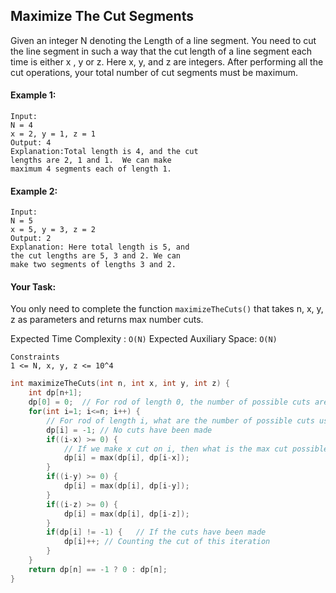 ## Maximize The Cut Segments

Given an integer N denoting the Length of a line segment. You need to cut the line segment in such a way that the cut length of a line segment each time is either x , y or z. Here x, y, and z are integers.
After performing all the cut operations, your total number of cut segments must be maximum.

#### Example 1:

```
Input:
N = 4
x = 2, y = 1, z = 1
Output: 4
Explanation:Total length is 4, and the cut
lengths are 2, 1 and 1.  We can make
maximum 4 segments each of length 1.
```

#### Example 2:

```
Input:
N = 5
x = 5, y = 3, z = 2
Output: 2
Explanation: Here total length is 5, and
the cut lengths are 5, 3 and 2. We can
make two segments of lengths 3 and 2.
```

#### Your Task:

You only need to complete the function `maximizeTheCuts()` that takes n, x, y, z as parameters and returns max number cuts.

Expected Time Complexity : `O(N)`
Expected Auxiliary Space: `O(N)`

```
Constraints
1 <= N, x, y, z <= 10^4
```

```c++
int maximizeTheCuts(int n, int x, int y, int z) {
    int dp[n+1];
    dp[0] = 0;  // For rod of length 0, the number of possible cuts are 0;
    for(int i=1; i<=n; i++) {
        // For rod of length i, what are the number of possible cuts using x, y and z
        dp[i] = -1; // No cuts have been made
        if((i-x) >= 0) {
            // If we make x cut on i, then what is the max cut possible for rod of length i-x
            dp[i] = max(dp[i], dp[i-x]);
        }
        if((i-y) >= 0) {
            dp[i] = max(dp[i], dp[i-y]);
        }
        if((i-z) >= 0) {
            dp[i] = max(dp[i], dp[i-z]);
        }
        if(dp[i] != -1) {   // If the cuts have been made
            dp[i]++; // Counting the cut of this iteration
        }
    }
    return dp[n] == -1 ? 0 : dp[n];
}
```
